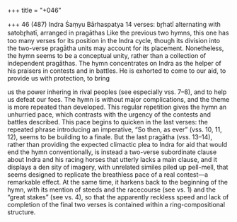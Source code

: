 +++
title = "+046"

+++
46 (487)
Indra
Śaṃyu Bārhaspatya
14 verses: br̥hatī alternating with satobr̥hatī, arranged in pragāthas
Like the previous two hymns, this one has too many verses for its position in the  Indra cycle, though its division into the two-verse pragātha units may account for  its placement. Nonetheless, the hymn seems to be a conceptual unity, rather than a  collection of independent pragāthas.
The hymn concentrates on Indra as the helper of his praisers in contests and in  battles. He is exhorted to come to our aid, to provide us with protection, to bring

us the power inhering in rival peoples (see especially vss. 7–8), and to help us defeat  our foes. The hymn is without major complications, and the theme is more repeated  than developed. This regular repetition gives the hymn an unhurried pace, which  contrasts with the urgency of the contests and battles described. This pace begins  to quicken in the last verses: the repeated phrase introducing an imperative, “So  then, as ever” (vss. 10, 11, 12), seems to be building to a finale. But the last pragātha  (vss. 13–14), rather than providing the expected climactic plea to Indra for aid that  would end the hymn conventionally, is instead a two-verse subordinate clause about  Indra and his racing horses that utterly lacks a main clause, and it displays a den sity of imagery, with unrelated similes piled up pell-mell, that seems designed to  replicate the breathless pace of a real contest—a remarkable effect. At the same  time, it harkens back to the beginning of the hymn, with its mention of steeds and  the racecourse (see vs. 1) and the “great stakes” (see vs. 4), so that the apparently  reckless speed and lack of completion of the final two verses is contained within a  ring-compositional structure.